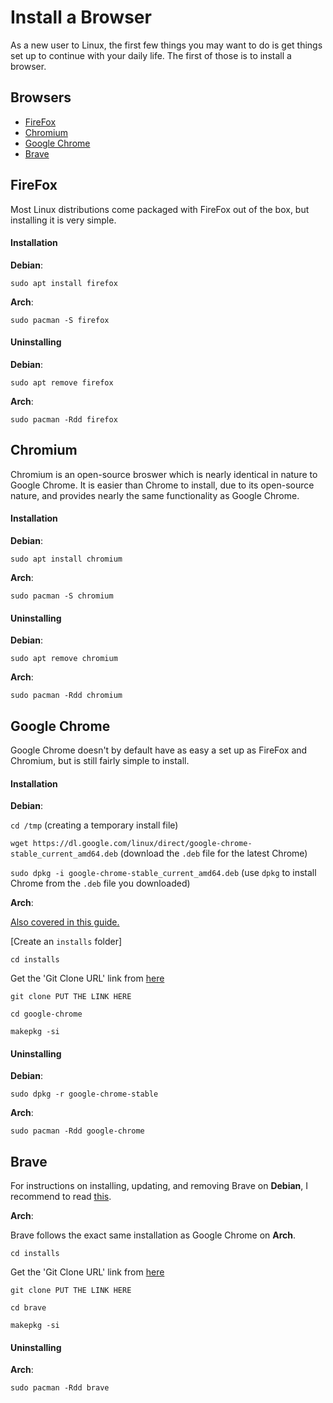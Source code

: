 # Install a Browser

As a new user to Linux, the first few things you may want to do is get things set up to continue with your daily life. The first of those is to install a browser.

## Browsers

- [FireFox](#firefox)
- [Chromium](#chromium)
- [Google Chrome](#google%20chrome)
- [Brave](#brave)

## FireFox

Most Linux distributions come packaged with FireFox out of the box, but installing it is very simple.


#### Installation

**Debian**:

``sudo apt install firefox``

**Arch**:

``sudo pacman -S firefox``

#### Uninstalling

**Debian**:

``sudo apt remove firefox``

**Arch**:

``sudo pacman -Rdd firefox``


## Chromium

Chromium is an open-source broswer which is nearly identical in nature to Google Chrome. It is easier than Chrome to install, due to its open-source nature, and provides nearly the same functionality as Google Chrome.

#### Installation

**Debian**:

``sudo apt install chromium``

**Arch**:

``sudo pacman -S chromium``

#### Uninstalling

**Debian**:

``sudo apt remove chromium``

**Arch**:

``sudo pacman -Rdd chromium``

## Google Chrome

Google Chrome doesn't by default have as easy a set up as FireFox and Chromium, but is still fairly simple to install.

#### Installation

**Debian**:

``cd /tmp`` (creating a temporary install file)

``wget https://dl.google.com/linux/direct/google-chrome-stable_current_amd64.deb`` (download the ``.deb`` file for the latest Chrome)

``sudo dpkg -i google-chrome-stable_current_amd64.deb`` (use ``dpkg`` to install Chrome from the ``.deb`` file you downloaded)

**Arch**:

[Also covered in this guide.](../arch/INSTALL-FROM-AUR.md)

[Create an ``installs`` folder]

``cd installs``

Get the 'Git Clone URL' link from [here](https://aur.archlinux.org/packages/google-chrome/)

``git clone PUT THE LINK HERE``

``cd google-chrome``

``makepkg -si``

#### Uninstalling

**Debian**:

``sudo dpkg -r google-chrome-stable``

**Arch**:

``sudo pacman -Rdd google-chrome``

## Brave

For instructions on installing, updating, and removing Brave on **Debian**, I recommend to read [this](https://www.linuxcapable.com/how-to-install-brave-browser-on-debian-11/).

**Arch**:

Brave follows the exact same installation as Google Chrome on **Arch**.

``cd installs``

Get the 'Git Clone URL' link from [here](https://aur.archlinux.org/packages/brave/)

``git clone PUT THE LINK HERE``

``cd brave``

``makepkg -si``


#### Uninstalling

**Arch**:

``sudo pacman -Rdd brave``